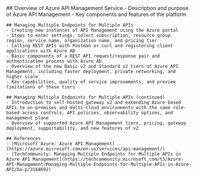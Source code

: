 <BEGIN OUTLINE>
    ## Overview of Azure API Management Service
    - Description and purpose of Azure API Management
    - Key components and features of the platform

    ## Managing Multiple Endpoints for Multiple APIs
    - Creating new instances of API Management using the Azure portal
    - Steps to enter settings, select subscription, resource group, region, service name, organization name, and pricing tier
    - Calling REST APIs with Postman or curl and registering client applications with Azure AD
    - Basic components of a REST API request/response pair and authentication process with Azure AD
    - Overview of the new Basic v2 and Standard v2 tiers of Azure API Management, including faster deployment, private networking, and higher scale
    - Key capabilities, quality of service improvements, and preview limitations of these tiers

    ## Managing Multiple Endpoints for Multiple APIs (continued)
    - Introduction to self-hosted gateway v2 and extending Azure-based APIs to on-premises and multi-cloud environments with the same role-based access controls, API policies, observability options, and management plane
    - Overview of supported Azure API Management tiers, pricing, gateway deployment, supportability, and new features of v2

    ## References
    - [Microsoft Azure: Azure API Management](https://azure.microsoft.com/en-us/services/api-management/)
    - [TechCommunity: Managing Multiple Endpoints for Multiple APIs in Azure API Management](https://techcommunity.microsoft.com/t5/Azure-API-Management/Managing-Multiple-Endpoints-for-Multiple-APIs-in-Azure-API/ba-p/3168692)
<END OUTLINE>